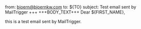 from: bjoern@bjoernkw.com
to: ${TO}
subject: Test email sent by MailTrigger
+++
+++BODY_TEXT+++
Dear ${FIRST_NAME},

this is a test email sent by MailTrigger.

